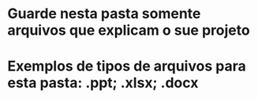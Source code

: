 # Guarde nesta pasta somente arquivos que explicam o sue projeto
# Exemplos de tipos de arquivos para esta pasta: .ppt; .xlsx; .docx
